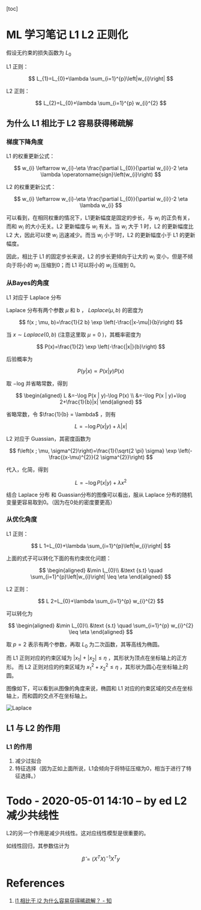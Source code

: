 [toc]

# ML 学习笔记 L1 L2 正则化

假设无约束的损失函数为  $L_0$ 

L1 正则：

$$
L_{1}=L_{0}+\lambda \sum_{i=1}^{p}\left|w_{i}\right|
$$

L2 正则：

$$
L_{2}=L_{0}+\lambda \sum_{i=1}^{p} w_{i}^{2}
$$

## 为什么 L1 相比于 L2 容易获得稀疏解

### 梯度下降角度

L1 的权重更新公式：

$$
w_{i} \leftarrow w_{i}-\eta \frac{\partial L_{0}}{\partial w_{i}}-2 \eta \lambda \operatorname{sign}\left(w_{i}\right)
$$

L2 的权重更新公式：

$$
w_{i} \leftarrow w_{i}-\eta \frac{\partial L_{0}}{\partial w_{i}}-2 \eta \lambda w_{i}
$$

可以看到，在相同权重的情况下，L1更新幅度是固定的步长，与 $w_i$ 的正负有关，而和 $w_i$ 的大小无关。L2 更新幅度与 $w_i$ 有关。当 $w_i$ 大于 1 时，L2 的更新幅度比 L2 大，因此可以使 $w_i$ 迅速减少。而当 $w_i$ 小于1时，L2 的更新幅度小于 L1 的更新幅度。

因此，相比于 L1 的固定步长来说，L2 的步长更倾向于让大的 $w_i$ 变小，但是不倾向于将小的 $w_i$ 压缩到0；而 L1 可以将小的 $w_i$ 压缩到 0。

### 从Bayes的角度

L1 对应于 Laplace 分布

Laplace 分布有两个参数 $\mu$  和 b ， $Laplace(\mu, b)$ 的密度为

$$
f(x ; \mu, b)=\frac{1}{2 b} \exp \left(-\frac{|x-\mu|}{b}\right)
$$

当 $x \sim Laplace(0, b)$  (注意这里取 $\mu=0$ )，其概率密度为

$$
P(x)=\frac{1}{2} \exp \left(-\frac{|x|}{b}\right)
$$

后验概率为

$$
P(y | x) \propto P(x | y) P(x)
$$

取 −log 并省略常数，得到

$$
\begin{aligned}
L &=-\log P(x | y)-\log P(x) \\
&=-\log P(x | y)+\log 2+\frac{1}{b}|x|
\end{aligned}
$$

省略常数，令 $\frac{1}{b} = \lambda$ ，则有

$$
L=-\log P(x | y)+\lambda|x|
$$

L2 对应于 Guassian，其密度函数为

$$
f\left(x ; \mu, \sigma^{2}\right)=\frac{1}{\sqrt{2 \pi} \sigma} \exp \left(-\frac{(x-\mu)^{2}}{2 \sigma^{2}}\right)
$$

代入，化简，得到

$$
L=-\log P(x | y)+\lambda x^{2}
$$

结合 Laplace 分布 和 Guassian分布的图像可以看出，服从 Laplace 分布的随机变量更容易取到0。（因为在0处的密度要更高）

### 从优化角度

L1 正则：

$$
L 1=L_{0}+\lambda \sum_{i=1}^{p}\left|w_{i}\right|
$$

上面的式子可以转化下面的有约束优化问题：

$$
\begin{aligned}
&\min L_{0}\\
&\text {s.t} \quad \sum_{i=1}^{p}\left|w_{i}\right| \leq \eta
\end{aligned}
$$

L2 正则：

$$
L 2=L_{0}+\lambda \sum_{i=1}^{p} w_{i}^{2}
$$

可以转化为

$$
\begin{aligned}
&\min L_{0}\\
&\text {s.t} \quad \sum_{i=1}^{p} w_{i}^{2} \leq \eta
\end{aligned}
$$

取 $p=2$  表示有两个参数，再取 $L_0$ 为二次函数，其等高线为椭圆。

而 L1 正则对应的约束区域为 $|x_1| + |x_2| \le  \eta$  ，其形状为顶点在坐标轴上的正方形。 而 L2 正则对应的约束区域为 $x_1^2 + x_2^2 \le \eta$  ，其形状为圆心在坐标轴上的圆。

图像如下，可以看到从图像的角度来说，椭圆和 L1 对应的约束区域的交点在坐标轴上，而和圆的交点不在坐标轴上。 

![Laplace](https://gitee.com/EdwardElric_1683260718/picture_bed/raw/master/img/20200501134442.png)
## L1 与 L2 的作用

### L1 的作用

1. 减少过拟合
2. 特征选择（因为正如上面所说，L1会倾向于将特征压缩为0，相当于进行了特征选择。）

# Todo \- 2020\-05\-01 14:10 – by ed L2减少共线性

L2的另一个作用是减少共线性。这对应线性模型是很重要的。

如线性回归，其参数估计为

$$
\hat{\beta} = (X^TX)^{-1}X^{T} y
$$ 

# References
1. [l1 相比于 l2 为什么容易获得稀疏解？ \- 知](https://www.zhihu.com/question/37096933)
